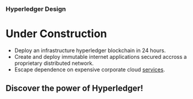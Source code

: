 ### Hyperledger Design
# Under Construction

* Deploy an infrastructure hyperledger blockchain in 24 hours.
* Create and deploy immutable internet applications secured accross a proprietary distributed network.
* Escape dependence on expensive corporate cloud <a href='README.md'>services</a>.

## Discover the power of Hyperledger!
